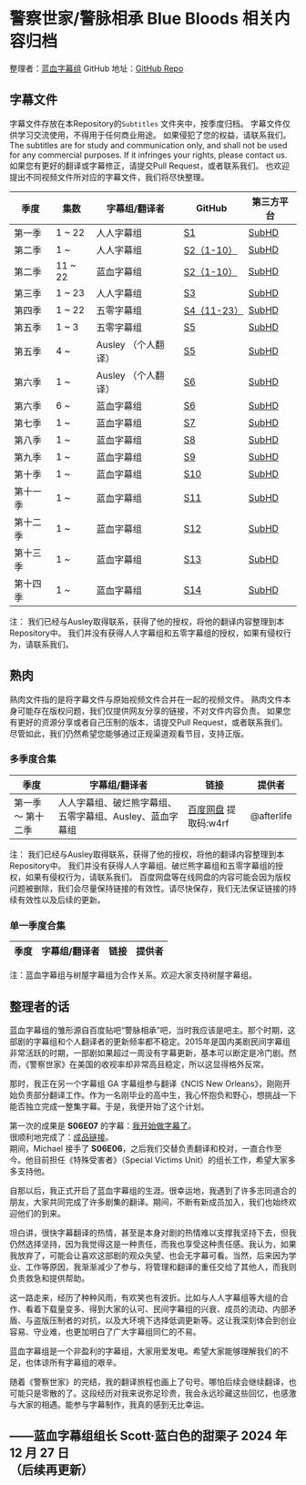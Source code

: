 # 警察世家/警脉相承 Blue Bloods 相关内容归档
整理者：[蓝血字幕组](#)
GitHub 地址：[GitHub Repo](#)

## 字幕文件
字幕文件存放在本Repository的`Subtitles` 文件夹中，按季度归档。
字幕文件仅供学习交流使用，不得用于任何商业用途。 如果侵犯了您的权益，请联系我们。
The subtitles are for study and communication only, and shall not be used for any commercial purposes. If it infringes your rights, please contact us.
如果您有更好的翻译或字幕修正，请提交Pull Request，或者联系我们。
也欢迎提出不同视频文件所对应的字幕文件，我们将尽快整理。

| 季度 | 集数 | 字幕组/翻译者 | GitHub | 第三方平台 |
| --- | --- | --- | --- | --- |
| 第一季 | 1 ~ 22 | 人人字幕组 | [S1](Subtitles/Season1) | [SubHD](#) |
| 第二季 | 1 ~  | 人人字幕组 | [S2（1-10）](Subtitles/Season2A) | [SubHD](#) |
| 第二季 | 11 ~ 22 | 蓝血字幕组 | [S2（1-10）](Subtitles/Season2B) | [SubHD](#) |
| 第三季 | 1 ~ 23 | 人人字幕组 | [S3](Subtitles/Season3) | [SubHD](#) |
| 第四季 | 1 ~ 22 | 五零字幕组 | [S4（11-23）](Subtitles/Season4) | [SubHD](#) |
| 第五季 | 1 ~ 3 | 五零字幕组 | [S5](Subtitles/Season5A) | [SubHD](#) |
| 第五季 | 4 ~  | Ausley （个人翻译） | [S5](Subtitles/Season5B) | [SubHD](#) |
| 第六季 | 1 ~  | Ausley （个人翻译） | [S6](Subtitles/Season6A) | [SubHD](#) |
| 第六季 | 6 ~  | 蓝血字幕组  | [S6](Subtitles/Season6B) | [SubHD](#) |
| 第七季 | 1 ~  | 蓝血字幕组 | [S7](Subtitles/Season3) | [SubHD](#) |
| 第八季 | 1 ~  | 蓝血字幕组 | [S8](Subtitles/Season3) | [SubHD](#) |
| 第九季 | 1 ~  | 蓝血字幕组 | [S9](Subtitles/Season3) | [SubHD](#) |
| 第十季 | 1 ~  | 蓝血字幕组 | [S10](Subtitles/Season3) | [SubHD](#) |
| 第十一季 | 1 ~  | 蓝血字幕组 | [S11](Subtitles/Season3) | [SubHD](#) |
| 第十二季 | 1 ~  | 蓝血字幕组 | [S12](Subtitles/Season3) | [SubHD](#) |
| 第十三季 | 1 ~  | 蓝血字幕组 | [S13](Subtitles/Season3) | [SubHD](#) |
| 第十四季 | 1 ~  | 蓝血字幕组 | [S14](Subtitles/Season3) | [SubHD](#) |

注： 我们已经与Ausley取得联系，获得了他的授权，将他的翻译内容整理到本Repository中。
我们并没有获得人人字幕组和五零字幕组的授权，如果有侵权行为，请联系我们。

## 熟肉
熟肉文件指的是将字幕文件与原始视频文件合并在一起的视频文件。
熟肉文件本身可能存在版权问题，我们仅提供网友分享的链接，不对文件内容负责。
如果您有更好的资源分享或者自己压制的版本，请提交Pull Request，或者联系我们。
尽管如此，我们仍然希望您能够通过正规渠道观看节目，支持正版。

### 多季度合集
| 季度 | 字幕组/翻译者 | 链接 | 提供者 |
| --- | --- | --- | --- |
| 第一季 ～ 第十二季 | 人人字幕组、破烂熊字幕组、五零字幕组、Ausley、蓝血字幕组 | [百度网盘](https://pan.baidu.com/s/1lqKbnegzCgOrn4D5G4ckUQ?pwd=w4rf) 提取码:w4rf| @afterlife |
注： 我们已经与Ausley取得联系，获得了他的授权，将他的翻译内容整理到本Repository中。
我们并没有获得人人字幕组、破烂熊字幕组和五零字幕组的授权，如果有侵权行为，请联系我们。
百度网盘等在线网盘的内容可能会因为版权问题被删除，我们会尽量保持链接的有效性。请尽快保存，我们无法保证链接的持续有效性以及后续的更新。

### 单一季度合集
| 季度 | 字幕组/翻译者 | 链接 | 提供者 |
| --- | --- | --- | --- |
注：蓝血字幕组与树屋字幕组为合作关系。欢迎大家支持树屋字幕组。

## 整理者的话

蓝血字幕组的雏形源自百度贴吧“警脉相承”吧，当时我应该是吧主。那个时期，这部剧的字幕组和个人翻译者的更新频率都不稳定。2015年是国内美剧民间字幕组非常活跃的时期，一部剧如果超过一周没有字幕更新，基本可以断定是冷门剧。然而，《警察世家》在美国的收视率却非常高且稳定，所以这显得格外反常。

那时，我正在另一个字幕组 GA 字幕组参与翻译《NCIS New Orleans》，刚刚开始负责部分翻译工作。作为一名刚毕业的高中生，我心怀抱负和野心，想挑战一下能否独立完成一整集字幕。于是，我便开始了这个计划。  

第一次的成果是 **S06E07** 的字幕：[我开始做字幕了][1]。  
很顺利地完成了：[成品链接][2]。  
期间，Michael 接手了 **S06E06**，之后我们交替负责翻译和校对，一直合作至今。他目前担任《特殊受害者》（Special Victims Unit）的组长工作，希望大家多多支持他。

自那以后，我正式开启了蓝血字幕组的生涯。很幸运地，我遇到了许多志同道合的朋友，大家共同完成了许多剧集的翻译。期间，不断有新成员加入，我们也始终欢迎他们的到来。

坦白讲，很快字幕翻译的热情，甚至是本身对剧的热情难以支撑我坚持下去，但我仍然选择坚持，因为我觉得这是一种责任，而我也享受这种责任感。我认为，如果我放弃了，可能会让喜欢这部剧的观众失望、也会无字幕可看。当然，后来因为学业、工作等原因，我渐渐减少了参与，将管理和翻译的重任交给了其他人，而我则负责救急和提供帮助。

这一路走来，经历了种种风雨，有欢笑也有波折。比如与人人字幕组等大组的合作、看着下载量变多、得到大家的认可、民间字幕组的兴衰、成员的流动、内部矛盾、与盗版压制者的对抗，以及大环境下选择低调更新等。这让我深刻体会到创业容易、守业难，也更加明白了广大字幕组同仁的不易。

蓝血字幕组是一个非盈利的字幕组，大家用爱发电。希望大家能够理解我们的不足，也体谅所有字幕组的艰辛。

随着《警察世家》的完结，我的翻译旅程也画上了句号。哪怕后续会继续翻译，也可能只是零散的了。这段经历对我来说弥足珍贵，我会永远珍藏这些回忆，也感激与大家的相遇。能参与字幕制作，我真的感到无比幸运。  

——蓝血字幕组组长 Scott·蓝白色的甜栗子
2024 年 12 月 27 日  
（后续再更新）
---

[1]: https://tieba.baidu.com/p/4158482310?fid=130274&pid=79001426688&cid=0#79001426688  
[2]: https://tieba.baidu.com/p/4163960073?pid=79152928654&cid=0#79152928654  
